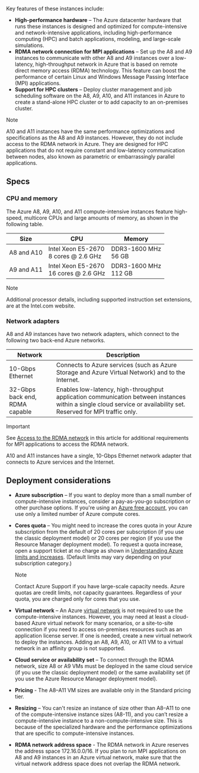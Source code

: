 
Key features of these instances include:

* **High-performance hardware** – The Azure datacenter hardware that runs these instances is designed and optimized for compute-intensive and network-intensive applications, including high-performance computing (HPC) and batch applications, modeling, and large-scale simulations.
* **RDMA network connection for MPI applications** – Set up the A8 and A9 instances to communicate with other A8 and A9 instances over a low-latency, high-throughput network in Azure that is based on remote direct memory access (RDMA) technology. This feature can boost the performance of certain Linux and Windows Message Passing Interface (MPI) applications.
* **Support for HPC clusters** – Deploy cluster management and job scheduling software on the A8, A9, A10, and A11 instances in Azure to create a stand-alone HPC cluster or to add capacity to an on-premises cluster.

> [!NOTE]
> A10 and A11 instances have the same performance optimizations and specifications as the A8 and A9 instances. However, they do not include access to the RDMA network in Azure. They are designed for HPC applications that do not require constant and low-latency communication between nodes, also known as parametric or embarrassingly parallel applications.
> 
> 

## Specs
### CPU and memory
The Azure A8, A9, A10, and A11 compute-intensive instances feature high-speed, multicore CPUs and large amounts of memory, as shown in the following table.

| Size | CPU | Memory |
| --- | --- | --- |
| A8 and A10 |Intel Xeon E5-2670<br/>8 cores @ 2.6 GHz |DDR3-1600 MHz<br/>56 GB |
| A9 and A11 |Intel Xeon E5-2670<br/>16 cores @ 2.6 GHz |DDR3-1600 MHz<br/>112 GB |

> [!NOTE]
> Additional processor details, including supported instruction set extensions, are at the Intel.com website. 
> 
> 

### Network adapters
A8 and A9 instances have two network adapters, which connect to the following two back-end Azure networks.

| Network | Description |
| --- | --- |
| 10-Gbps Ethernet |Connects to Azure services (such as Azure Storage and Azure Virtual Network) and to the Internet. |
| 32-Gbps back end, RDMA capable |Enables low-latency, high-throughput application communication between instances within a single cloud service or availability set. Reserved for MPI traffic only. |

> [!IMPORTANT]
> See [Access to the RDMA network](#access-to-the-rdma-network) in this article for additional requirements for MPI applications to access the RDMA network.
> 
> 

A10 and A11 instances have a single, 10-Gbps Ethernet network adapter that connects to Azure services and the Internet.

## Deployment considerations
* **Azure subscription** – If you want to deploy more than a small number of compute-intensive instances, consider a pay-as-you-go subscription or other purchase options. If you're using an [Azure free account](https://azure.microsoft.com/free/), you can use only a limited number of Azure compute cores.
* **Cores quota** – You might need to increase the cores quota in your Azure subscription from the default of 20 cores per subscription (if you use the classic deployment model) or 20 cores per region (if you use the Resource Manager deployment model). To request a quota increase, open a support ticket at no charge as shown in [Understanding Azure limits and increases](https://azure.microsoft.com/blog/2014/06/04/azure-limits-quotas-increase-requests/). (Default limits may vary depending on your subscription category.)
  
  > [!NOTE]
  > Contact Azure Support if you have large-scale capacity needs. Azure quotas are credit limits, not capacity guarantees. Regardless of your quota, you are charged only for cores that you use.
  > 
  > 
* **Virtual network** – An Azure [virtual network](https://azure.microsoft.com/documentation/services/virtual-network/) is not required to use the compute-intensive instances. However, you may need at least a cloud-based Azure virtual network for many scenarios, or a site-to-site connection if you need to access on-premises resources such as an application license server. If one is needed, create a new virtual network to deploy the instances. Adding an A8, A9, A10, or A11 VM to a virtual network in an affinity group is not supported.
* **Cloud service or availability set** – To connect through the RDMA network, size A8 or A9 VMs must be deployed in the same cloud service (if you use the classic deployment model) or the same availability set (if you use the Azure Resource Manager deployment model).
* **Pricing** - The A8–A11 VM sizes are available only in the Standard pricing tier.
* **Resizing** – You can't resize an instance of size other than A8–A11 to one of the compute-intensive instance sizes (A8-11), and you can’t resize a compute-intensive instance to a non-compute-intensive size. This is because of the specialized hardware and the performance optimizations that are specific to compute-intensive instances.
* **RDMA network address space** - The RDMA network in Azure reserves the address space 172.16.0.0/16. If you plan to run MPI applications on A8 and A9 instances in an Azure virtual network, make sure that the virtual network address space does not overlap the RDMA network.

